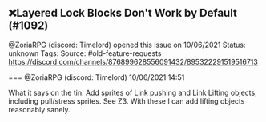 ## ❌Layered Lock Blocks Don't Work by Default (#1092)
@ZoriaRPG (discord: Timelord) opened this issue on 10/06/2021
Status: unknown
Tags: 
Source: #old-feature-requests https://discord.com/channels/876899628556091432/895322291519516713


=== @ZoriaRPG (discord: Timelord) 10/06/2021 14:51

What it says on the tin. Add sprites of Link pushing and Link Lifting objects, including pull/stress sprites. See Z3. With these I can add lifting objects reasonably sanely.

